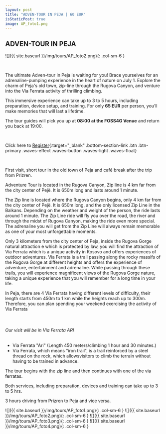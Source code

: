 ```yaml
---
layout: post
title: "ADVEN-TOUR IN PEJA | 60 EUR"
isStaticPost: true
image: AP_foto1.png
---
```


## ADVEN-TOUR IN PEJA

![]({{ site.baseurl }}/img/tours/AP_foto2.png){: .col-sm-6 }

&nbsp;

The ultimate Adven-tour in Peja is waiting for you! Brace yourselves for an adrenaline-pumping experience in the heart of nature on July 1. Explore the charm of Peja's old town, zip-line through the Rugova Canyon, and venture into the Via Ferrata activity of thrilling climbing.

This immersive experience can take up to 3 to 5 hours, including preparation, device setup, and training. For only **65 EUR** per person, you’ll make memories that will last a lifetime.

The tour guides will pick you up at **08:00 at the FOSS4G Venue** and return you back at 19:00. 

&nbsp;

Click here to [Register](https://forms.gle/USEL3qFvc3KtUTf36){:target="\_blank" .bottom-section-link .btn .btn-primary .waves-effect .waves-button .waves-light .waves-float} 

&nbsp;

First visit, short tour in the old town of Peja and café break after the trip from Prizren.

Adventure Tour is located in the Rugova Canyon, Zip line is 4 km far from the city center of Pejë. It is 650m long and lasts around 1 minute.

The Zip line is located where the Rugova Canyon begins, only 4 km far from the city center of Pejë. It is 650m long, and the only licensed Zip Line in the Balkans. Depending on the weather and weight of the person, the ride lasts around 1 minute. The Zip Line ride will fly you over the road, the river and through the midst of Rugova Canyon, making the ride even more special. The adrenaline you will get from the Zip Line will always remain memorable as one of your most unforgettable moments.

Only 3 kilometers from the city center of Peja, inside the Rugova Gorge natural attraction e which is protected by law, you will find the attraction of Via Ferrata which is a unique activity in Kosovo and offers experiences of outdoor adventures. Via Ferrata is a trail passing along the rocky massifs of the Rugova Gorge at different heights and offers the experience of adventure, entertainment and adrenaline. While passing through these trails, you will experience magnificent views of the Rugova Gorge nature, taking a unique experience that you will remember for a long time in your life.

In Peja, there are 4 Via Ferrata having different levels of difficulty, their length starts from 450m to 1 km while the heights reach up to 300m. Therefore, you can plan spending your weekend exercising the activity of Via Ferrata

&nbsp;

###### Our visit will be in Via Ferrata ARI

- Via Ferrata "Ari" (Length 450 meters/climbing 1 hour and 30 minutes.)
- Via Ferrata, which means "iron trail", is a trail reinforced by a steel thread on the rock, which allowsvisitors to climb the terrain without having to be trained in advance.

The tour begins with the zip line and then continues with one of the via ferratas.

Both services, including preparation, devices and training can take up to 3 to 5 hrs.

3 hours driving from Prizren to Peja and vice versa.

![]({{ site.baseurl }}/img/tours/AP_foto1.png){: .col-sm-6 }
![]({{ site.baseurl }}/img/tours/AP_foto2.png){: .col-sm-6 }
![]({{ site.baseurl }}/img/tours/AP_foto3.png){: .col-sm-6 }
![]({{ site.baseurl }}/img/tours/AP_foto4.png){: .col-sm-6 }
